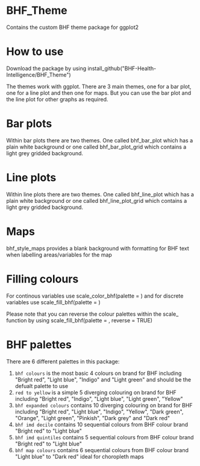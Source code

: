 # BHF_Theme
Contains the custom BHF theme package for ggplot2

# How to use 
Download the package by using install_github("BHF-Health-Intelligence/BHF_Theme")

The themes work with ggplot. There are 3 main themes, one for a bar plot, one for a line plot and then one for maps. But you can use the bar plot and the line plot for other graphs as required. 

# Bar plots
Within bar plots there are two themes. One called bhf_bar_plot which has a plain white background or one called bhf_bar_plot_grid which contains a light grey gridded background. 

# Line plots
Within line plots there are two themes. One called bhf_line_plot which has a plain white background or one called bhf_line_plot_grid which contains a light grey gridded background. 

# Maps
bhf_style_maps provides a blank background with formatting for BHF text when labelling areas/variables for the map 

# Filling colours 
For continous variables use scale_color_bhf(palette = ) and for discrete variables use scale_fill_bhf(palette = )

Please note that you can reverse the colour palettes within the scale_ function by using scale_fill_bhf(palette = , reverse = TRUE)

# BHF palettes 

There are 6 different palettes in this package:
1) `bhf colours` is the most basic 4 colours on brand for BHF including "Bright red", "Light blue", "Indigo" and "Light green" and should be the defualt palette to use
2) `red to yellow` is a simple 5 diverging colouring on brand for BHF including "Bright red", "Indigo", "Light blue", "Light green", "Yellow"
3) `bhf expanded colours` contains 10 diverging colouring on brand for BHF including "Bright red", "Light blue", "Indigo", "Yellow", "Dark green", "Orange", "Light green", "Pinkish", "Dark grey" and "Dark red"
4) `bhf imd decile` contains 10 sequential colours from BHF colour brand "Bright red" to "Light blue"
5)  `bhf imd quintiles` contains 5 sequential colours from BHF colour brand "Bright red" to "Light blue"
6)  `bhf map colours` contains 6 sequential colours from BHF colour brand "Light blue" to "Dark red" ideal for choropleth maps

